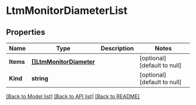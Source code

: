 # LtmMonitorDiameterList

## Properties
Name | Type | Description | Notes
------------ | ------------- | ------------- | -------------
**Items** | [**[]LtmMonitorDiameter**](ltm_monitor_diameter.md) |  | [optional] [default to null]
**Kind** | **string** |  | [optional] [default to null]

[[Back to Model list]](../README.md#documentation-for-models) [[Back to API list]](../README.md#documentation-for-api-endpoints) [[Back to README]](../README.md)


